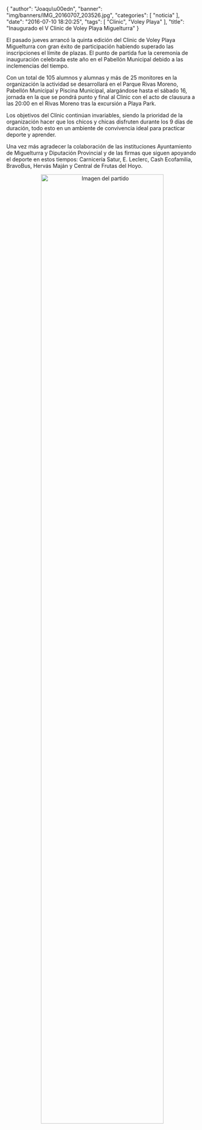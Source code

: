 {
  "author": "Joaqu\u00edn", 
  "banner": "img/banners/IMG_20160707_203526.jpg", 
  "categories": [
    "noticia"
  ], 
  "date": "2016-07-10 18:20:25", 
  "tags": [
    "Clinic", 
    "Voley Playa"
  ], 
  "title": "Inaugurado el V Clinic de Voley Playa Miguelturra"
}

El pasado jueves arrancó la quinta edición del Clinic de Voley Playa Miguelturra con gran éxito de participación habiendo superado las inscripciones el límite de plazas. El punto de partida fue la ceremonia de inauguración celebrada este año en el Pabellón Municipal debido a las inclemencias del tiempo. 

Con un total de 105 alumnos y alumnas y más de 25 monitores en la organización la actividad se desarrollará en el Parque Rivas Moreno, Pabellón Municipal y Piscina Municipal, alargándose hasta el sábado 16, jornada en la que se pondrá punto y final al Clinic con el acto de clausura a las 20:00 en el Rivas Moreno tras la excursión a Playa Park.

Los objetivos del Clínic continúan invariables, siendo la prioridad de la organización hacer que los chicos y chicas disfruten durante los 9 días de duración, todo esto en un ambiente de convivencia ideal para practicar deporte y aprender.

Una vez más agradecer la colaboración de las instituciones Ayuntamiento de Miguelturra y Diputación Provincial y de las firmas que siguen apoyando el deporte en estos tiempos: Carnicería Satur, E. Leclerc, Cash Ecofamilia, BravoBus, Hervás Maján y Central de Frutas del Hoyo.

<center>
<a target="_new" href="http://www.advmiguelturra.org/drupal/sites/default/files/IMG_20160707_203526.jpg"> 
<img alt="Imagen del partido" width="80%" align="center" src="http://www.advmiguelturra.org/drupal/sites/default/files/IMG_20160707_203526.jpg"/> </a> </center>

